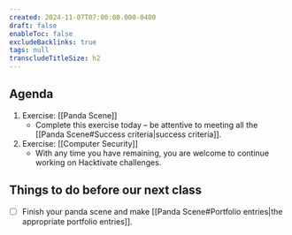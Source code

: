 ```yaml
---
created: 2024-11-07T07:00:00.000-0400
draft: false
enableToc: false
excludeBacklinks: true
tags: null
transcludeTitleSize: h2
---
```


## Agenda
1. Exercise: [[Panda Scene]]
	- Complete this exercise today – be attentive to meeting all the [[Panda Scene#Success criteria|success criteria]].
2. Exercise: [[Computer Security]]
	- With any time you have remaining, you are welcome to continue working on Hacktivate challenges.
## Things to do before our next class
- [ ] Finish your panda scene and make [[Panda Scene#Portfolio entries|the appropriate portfolio entries]].